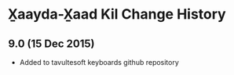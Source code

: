 X̱aayda-X̱aad Kil Change History
============================

9.0 (15 Dec 2015)
-----------------

* Added to tavultesoft keyboards github repository
